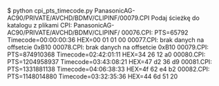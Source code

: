 $ python cpi_pts_timecode.py PanasonicAG-AC90/PRIVATE/AVCHD/BDMV/CLIPINF/00079.CPI
Podaj ścieżkę do katalogu z plikami CPI: PanasonicAG-AC90/PRIVATE/AVCHD/BDMV/CLIPINF/
00076.CPI: PTS=65792  Timecode=00:00:00:36  HEX=00 01 01 00
00077.CPI: brak danych na offsetcie 0xB10
00078.CPI: brak danych na offsetcie 0xB10
00079.CPI: PTS=874910368  Timecode=02:42:01:11  HEX=34 26 12 a0
00080.CPI: PTS=1204958937  Timecode=03:43:08:21  HEX=47 d2 36 d9
00081.CPI: PTS=1331881138  Timecode=04:06:38:33  HEX=4f 62 e4 b2
00082.CPI: PTS=1148014880  Timecode=03:32:35:36  HEX=44 6d 51 20
